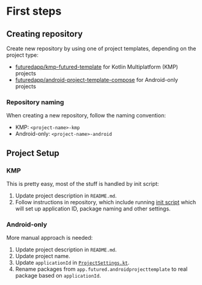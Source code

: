 # First steps

## Creating repository
Create new repository by using one of project templates, depending on the project type:

- [futuredapp/kmp-futured-template](https://github.com/futuredapp/kmp-futured-template) for Kotlin Multiplatform (KMP) projects
- [futuredapp/android-project-template-compose](https://github.com/futuredapp/android-project-template-compose) for Android-only projects

### Repository naming
When creating a new repository, follow the naming convention:

- KMP: `<project-name>-kmp`
- Android-only: `<project-name>-android`

## Project Setup

### KMP

This is pretty easy, most of the stuff is handled by init script:

1. Update project description in `README.md`.
2. Follow instructions in repository, which include running [init script](https://github.com/futuredapp/kmp-futured-template?tab=readme-ov-file#initial-script) which will set up application ID, package naming and other settings.

### Android-only

More manual approach is needed:

1. Update project description in `README.md`.
2. Update project name.
3. Update `applicationId` in [`ProjectSettings.kt`](https://github.com/futuredapp/android-project-template-compose/blob/main/buildSrc/src/main/kotlin/ProjectSettings.kt).
4. Rename packages from `app.futured.androidprojecttemplate` to real package based on `applicationId`.
